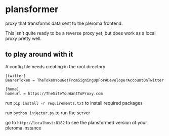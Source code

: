 # plansformer
proxy that transforms data sent to the pleroma frontend.

This isn't quite ready to be a reverse proxy yet, but does work as a local proxy pretty well.

## to play around with it

A config file needs creating in the root directory

```
[twitter]
BearerToken = TheTokenYouGetFromSigningUpForADeveloperAccountOnTwitter

[home]
homeurl = https://TheSiteYouWantToProxy.com
```

run `pip install -r requirements.txt` to install required packages

run `python injector.py` to run the server

go to `http://localhost:8182` to see the plansformed version of your pleroma instance
